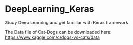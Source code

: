 # DeepLearning_Keras
Study Deep Learning and get familiar with Keras framework  

The Data file of Cat-Dogs can be downloaded here:  
https://www.kaggle.com/c/dogs-vs-cats/data
